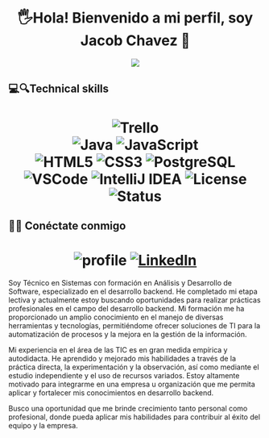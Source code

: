 
  
 <h1 align="center"> 🖐Hola! Bienvenido a mi perfil, soy Jacob Chavez 🚀</h1>

<p align="center">
  <a href="https://github.com/DenverCoder1/readme-typing-svg">
    <img src="https://readme-typing-svg.herokuapp.com?font=Press+Start+2P&color=green&size=25&center=true&vCenter=true&width=600&height=100&lines=Desarrollador+back-end">
  </a>
</p>









<h2 align="left"> 💻🔍Technical skills</h2>
<h1 align="center">

<img alt="Trello" src="https://img.shields.io/badge/Trello-0079BF?logo=trello&logoColor=white"><br>
<img alt="Java" src="https://img.shields.io/badge/JAVA-Spring-red?logo=java">
<img alt="JavaScript" src="https://img.shields.io/badge/JavaScript-ES6-yellow?logo=javascript"><br>
<img alt="HTML5" src="https://img.shields.io/badge/HTML-5-orange?logo=html5">
<img alt="CSS3" src="https://img.shields.io/badge/CSS-3-blue?logo=css3">
<img alt="PostgreSQL" src="https://img.shields.io/badge/POSTGRESQL-pgAdmin 4-blue?logo=postgresql"><br>
<img alt="VSCode" src="https://img.shields.io/badge/VSCode-007ACC?logo=visual-studio-code&logoColor=white">
<img alt="IntelliJ IDEA" src="https://img.shields.io/badge/IntelliJ%20IDEA-000000?logo=intellij-idea&logoColor=white">
<img alt="License" src="https://img.shields.io/badge/License-MIT-green">
<img alt="Status" src="https://img.shields.io/badge/Status-Online-green ligth">

    
</h1>

<h2 align="left">👦🏽 Conéctate conmigo</h2>
<h1 align= "center">
<img alt="profile" src="https://img.shields.io/badge/JCodev-Profesional%20Profile-blue">
  <a href="https://linkedin.com/in/JCodev11">
    <img alt="LinkedIn" src="https://img.shields.io/badge/Linkedin-JCodev11-48ecb1?style=flat&logo=linkedin">
  </a><br>
</h1>
Soy Técnico en Sistemas con formación en Análisis y Desarrollo de Software, especializado en el desarrollo backend. He completado mi etapa lectiva y actualmente estoy buscando oportunidades para realizar prácticas profesionales en el campo del desarrollo backend. Mi formación me ha proporcionado un amplio conocimiento en el manejo de diversas herramientas y tecnologías, permitiéndome ofrecer soluciones de TI para la automatización de procesos y la mejora en la gestión de la información.

Mi experiencia en el área de las TIC es en gran medida empírica y autodidacta. He aprendido y mejorado mis habilidades a través de la práctica directa, la experimentación y la observación, así como mediante el estudio independiente y el uso de recursos variados. Estoy altamente motivado para integrarme en una empresa u organización que me permita aplicar y fortalecer mis conocimientos en desarrollo backend.

Busco una oportunidad que me brinde crecimiento tanto personal como profesional, donde pueda aplicar mis habilidades para contribuir al éxito del equipo y la empresa.


